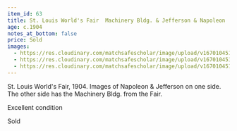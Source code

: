 ```yaml
---
item_id: 63
title: St. Louis World's Fair  Machinery Bldg. & Jefferson & Napoleon
age: c.1904
notes_at_bottom: false
price: Sold
images:
  - https://res.cloudinary.com/matchsafescholar/image/upload/v1670104518/St.Louis3.jpg
  - https://res.cloudinary.com/matchsafescholar/image/upload/v1670104518/St.Louis1.jpg
  - https://res.cloudinary.com/matchsafescholar/image/upload/v1670104516/ST.Louis2.jpg
---
```

St. Louis World's Fair, 1904. Images of Napoleon & Jefferson on one side. The other side has the Machinery Bldg. from the Fair.

Excellent condition

Sold